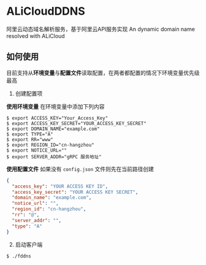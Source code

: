 # ALiCloudDDNS
阿里云动态域名解析服务，基于阿里云API服务实现 An dynamic domain name resolved with ALiCloud



## 如何使用

目前支持从**环境变量**与**配置文件**读取配置，在两者都配置的情况下环境变量优先级最高

1. 创建配置项

**使用环境变量**
在环境变量中添加下列内容

```console
$ export ACCESS_KEY="Your_Access_Key"
$ export ACCESS_KEY_SECRET="YOUR_ACCESS_KEY_SECRET"
$ export DOMAIN_NAME="example.com"
$ export TYPE="A"
$ export RR="www"
$ export REGION_ID="cn-hangzhou"
$ export NOTICE_URL=""
$ export SERVER_ADDR="gRPC 服务地址"
```

**使用配置文件**
如果没有 `config.json` 文件则先在当前路径创建

```json config.json
{
  "access_key": "YOUR ACCESS KEY ID",
  "access_key_secret": "YOUR ACCESS KEY SECRET",
  "domain_name": "example.com",
  "notice_url": "",
  "region_id": "cn-hangzhou",
  "rr": "@",
  "server_addr": "",
  "type": "A"
}
```

2. 启动客户端

```console
$ ./fddns
```
